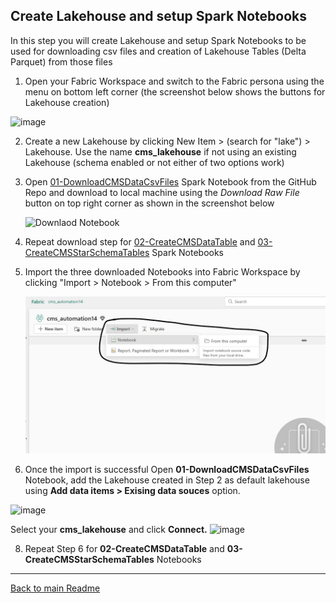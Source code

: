 ## Create Lakehouse and setup Spark Notebooks

In this step you will create Lakehouse and setup Spark Notebooks to be used for downloading csv files and creation of Lakehouse Tables (Delta Parquet) from those files 

1. Open your Fabric Workspace and switch to the Fabric persona using the menu on bottom left corner (the screenshot below shows the buttons for Lakehouse creation)

![image](https://github.com/user-attachments/assets/9548ba70-6f76-4e0d-a8f5-0e708ea2ab15)

2. Create a new Lakehouse by clicking New Item > (search for "lake") > Lakehouse. 
 Use the name **cms_lakehouse** if not using an existing Lakehouse (schema enabled or not either of two options work)

4. Open [01-DownloadCMSDataCsvFiles](../01-DownloadCMSDataCsvFiles.ipynb) Spark Notebook from the GitHub Repo and download to local machine using the *Download Raw File* button on top right corner as shown in the screenshot below

    ![Downlaod Notebook](../Images/DownloadNotebook.jpg)

5. Repeat download step for [02-CreateCMSDataTable](../02-CreateCMSDataTable.ipynb) and [03-CreateCMSStarSchemaTables](../03-CreateCMSStarSchemaTables.ipynb) Spark Notebooks
   
6. Import the three downloaded Notebooks into Fabric Workspace by clicking "Import > Notebook > From this computer"

    ![Import Notebook](../Images/import_notebook.jpg)

7. Once the import is successful Open **01-DownloadCMSDataCsvFiles** Notebook, add the Lakehouse created in Step 2 as default lakehouse using **Add data items > Exising data souces** option. 
    
<img width="275" alt="image" src="https://github.com/user-attachments/assets/e9ee4310-4689-4bdb-9154-02df851dbf2b" />

Select your **cms_lakehouse** and click **Connect.**
![image](https://github.com/user-attachments/assets/f0340830-dc10-49c6-bf05-362610e92d4e)

8. Repeat Step 6 for **02-CreateCMSDataTable** and **03-CreateCMSStarSchemaTables** Notebooks

***
[Back to main Readme](../manual-setup.md#step-1-create-lakehouse-and-setup-spark-notebooks)
